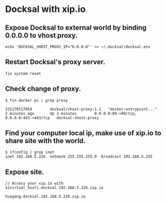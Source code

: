 # Docksal with xip.io

## Expose Docksal to external world by binding 0.0.0.0 to vhost proxy.
```
echo 'DOCKSAL_VHOST_PROXY_IP="0.0.0.0"' >> ~/.docksal/docksal.env
```

## Restart Docksal's proxy server.
```
fin system reset
```

## Check change of proxy.
```
$ fin docker ps | grep proxy

33117651785d        docksal/vhost-proxy:1.1   "docker-entrypoint..."   2 minutes ago       Up 2 minutes        0.0.0.0:80->80/tcp, 0.0.0.0:443->443/tcp   docksal-vhost-proxy
```

## Find your computer local ip, make use of xip.io to share site with the world.
```
$ ifconfig | grep inet
inet 192.168.5.226  netmask 255.255.255.0  broadcast 192.168.5.255
```

## Expose site.
```
// Access your xip.io with ${virtual_host}.docksal.192.168.5.226.xip.io

huagang.docksal.192.168.5.226.xip.io
```